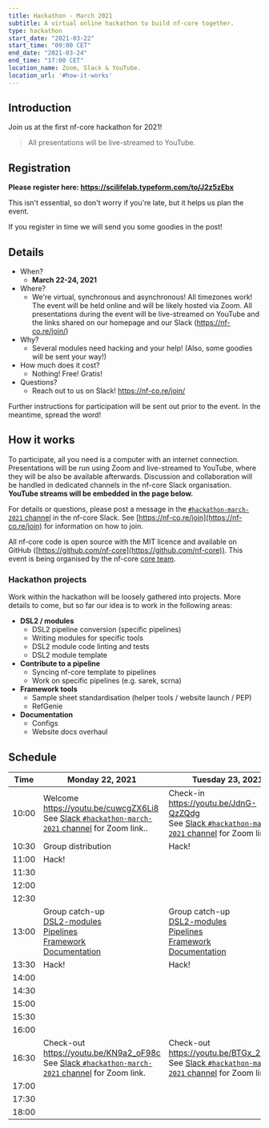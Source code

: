 ```yaml
---
title: Hackathon - March 2021
subtitle: A virtual online hackathon to build nf-core together.
type: hackathon
start_date: "2021-03-22"
start_time: "09:00 CET"
end_date: "2021-03-24"
end_time: "17:00 CET"
location_name: Zoom, Slack & YouTube.
location_url: '#how-it-works'
---
```


## Introduction

Join us at the first nf-core hackathon for 2021!

> <i class="fab fa-youtube mr-2"></i>
> All presentations will be live-streamed to YouTube.

## Registration

**Please register here: <https://scilifelab.typeform.com/to/J2z5zEbx>**

This isn't essential, so don't worry if you're late, but it helps us plan the event.

If you register in time we will send you some goodies in the post!

## Details

* When?
  * **March 22-24, 2021**
* Where?
  * We're virtual, synchronous and asynchronous! All timezones work!
      The event will be held online and will be likely hosted via Zoom.
      All presentations during the event will be live-streamed on YouTube
      and the links shared on our homepage and our Slack (<https://nf-co.re/join/>)
* Why?
  * Several modules need hacking and your help! (Also, some goodies will be sent your way!)
* How much does it cost?
  * Nothing! Free! Gratis!
* Questions?
  * Reach out to us on Slack! <https://nf-co.re/join/>

Further instructions for participation will be sent out prior to the event.
In the meantime, spread the word!

## How it works

To participate, all you need is a computer with an internet connection.
Presentations will be run using Zoom and live-streamed to YouTube,
where they will be also be available afterwards. Discussion and collaboration
will be handled in dedicated channels in the nf-core Slack organisation.
**YouTube streams will be embedded in the page below.**

For details or questions, please post a message in the
[`#hackathon-march-2021` channel](https://nfcore.slack.com/channels/hackathon-march-2021)
in the nf-core Slack.
See [https://nf-co.re/join](https://nf-co.re/join) for information on how to join.

All nf-core code is open source with the MIT licence and available on
GitHub ([https://github.com/nf-core](https://github.com/nf-core)).
This event is being organised by the nf-core [core team](https://nf-co.re/about).

### Hackathon projects

Work within the hackathon will be loosely gathered into projects.
More details to come, but so far our idea is to work in the following areas:

* **DSL2 / modules**
  * DSL2 pipeline conversion (specific pipelines)
  * Writing modules for specific tools
  * DSL2 module code linting and tests
  * DSL2 module template
* **Contribute to a pipeline**
  * Syncing nf-core template to pipelines
  * Work on specific pipelines (e.g. sarek, scrna)
* **Framework tools**
  * Sample sheet standardisation (helper tools / website launch /  PEP)
  * RefGenie
* **Documentation**
  * Configs
  * Website docs overhaul

## Schedule

<div class="table-responsive">
    <table class="table table-hover table-sm">
        <thead>
            <tr>
                <th>Time</th>
                <th>Monday 22, 2021</th>
                <th>Tuesday 23, 2021</th>
                <th>Thursday 24, 2021</th>
            </tr>
        </thead>
        <tbody>
            <tr>
                <td data-timestamp="1616403600" data-timeformat="HH:mm z">10:00</td>
                <td>Welcome <br><a href="https://youtu.be/cuwcgZX6Li8" target="_blank"><i class="fab fa-youtube mr-1"></i>https://youtu.be/cuwcgZX6Li8</a><br>See <a href="https://nfcore.slack.com/archives/C01LBUZCDEW">Slack <code>#hackathon-march-2021</code> channel</a> for Zoom link..</td>
                <td>Check-in <br><a href="https://youtu.be/JdnG-QzZQdg" target="_blank"><i class="fab fa-youtube mr-1"></i>https://youtu.be/JdnG-QzZQdg</a><br>See <a href="https://nfcore.slack.com/archives/C01LBUZCDEW">Slack <code>#hackathon-march-2021</code> channel</a> for Zoom link..</td>
                <td>Check-in <br><a href="https://youtu.be/awmfwmPVnVI" target="_blank"><i class="fab fa-youtube mr-1"></i>https://youtu.be/awmfwmPVnVI</a><br>See <a href="https://nfcore.slack.com/archives/C01LBUZCDEW">Slack <code>#hackathon-march-2021</code> channel</a> for Zoom link..</td>
            </tr>
            <tr>
                <td data-timestamp="1616405400" data-timeformat="HH:mm z">10:30</td>
                <td>Group distribution</td>
                <td>Hack!</td>
                <td>Hack!</td>
            </tr>
            <tr>
                <td data-timestamp="1616407200"  data-timeformat="HH:mm z">11:00</td>
                <td>Hack!</td>
            </tr>
            <tr>
                <td data-timestamp="1616409000" data-timeformat="HH:mm z">11:30</td>
            </tr>
            <tr>
                <td data-timestamp="1616410800" data-timeformat="HH:mm z">12:00</td>
            </tr>
            <tr>
                <td data-timestamp="1616412600" data-timeformat="HH:mm z">12:30</td>
            </tr>
            <tr>
                <td data-timestamp="1616414400" data-timeformat="HH:mm z">13:00</td>
                <td>Group catch-up <br>
                  <a href="https://meet.jit.si/nf-core-hackathon-march-2021-dsl2-modules" target="_blank"><i class="fas fa-video mr-1"></i>DSL2-modules</a><br>
                  <a href="https://meet.jit.si/nf-core-hackathon-march-2021-pipelines" target="_blank"><i class="fas fa-video mr-1"></i>Pipelines</a><br>
                  <a href="https://meet.jit.si/nf-core-hackathon-march-2021-framework" target="_blank"><i class="fas fa-video mr-1"></i>Framework</a><br>
                  <a href="https://meet.jit.si/nf-core-hackathon-march-2021-documentation" target="_blank"><i class="fas fa-video mr-1"></i>Documentation</a>
                </td>
                <td>Group catch-up <br>
                  <a href="https://meet.jit.si/nf-core-hackathon-march-2021-dsl2-modules" target="_blank"><i class="fas fa-video mr-1"></i>DSL2-modules</a><br>
                  <a href="https://meet.jit.si/nf-core-hackathon-march-2021-pipelines" target="_blank"><i class="fas fa-video mr-1"></i>Pipelines</a><br>
                  <a href="https://meet.jit.si/nf-core-hackathon-march-2021-framework" target="_blank"><i class="fas fa-video mr-1"></i>Framework</a><br>
                  <a href="https://meet.jit.si/nf-core-hackathon-march-2021-documentation" target="_blank"><i class="fas fa-video mr-1"></i>Documentation</a>
                </td>
                <td>Group catch-up <br>
                  <a href="https://meet.jit.si/nf-core-hackathon-march-2021-dsl2-modules" target="_blank"><i class="fas fa-video mr-1"></i>DSL2-modules</a><br>
                  <a href="https://meet.jit.si/nf-core-hackathon-march-2021-pipelines" target="_blank"><i class="fas fa-video mr-1"></i>Pipelines</a><br>
                  <a href="https://meet.jit.si/nf-core-hackathon-march-2021-framework" target="_blank"><i class="fas fa-video mr-1"></i>Framework</a><br>
                  <a href="https://meet.jit.si/nf-core-hackathon-march-2021-documentation" target="_blank"><i class="fas fa-video mr-1"></i>Documentation</a>
                </td>
            </tr>
            <tr>
                <td data-timestamp="1616416200" data-timeformat="HH:mm z">13:30</td>
                <td>Hack!</td>
                <td>Hack!</td>
                <td>Hack!</td>
            </tr>
            <tr>
                <td data-timestamp="1616418000" data-timeformat="HH:mm z">14:00</td>
            </tr>
            <tr>
                <td data-timestamp="1616419800" data-timeformat="HH:mm z">14:30</td>
            </tr>
            <tr>
                <td data-timestamp="1616421600" data-timeformat="HH:mm z">15:00</td>
            </tr>
            <tr>
                <td data-timestamp="1616423400" data-timeformat="HH:mm z">15:30</td>
            </tr>
            <tr>
                <td data-timestamp="1616425200" data-timeformat="HH:mm z">16:00</td>
            </tr>
            <tr>
                <td data-timestamp="1616427000" data-timeformat="HH:mm z">16:30</td>
                <td>Check-out <br><a href="https://youtu.be/KN9a2_oF98c" target="_blank"><i class="fab fa-youtube mr-1"></i>https://youtu.be/KN9a2_oF98c</a><br>See <a href="https://nfcore.slack.com/archives/C01LBUZCDEW">Slack <code>#hackathon-march-2021</code> channel</a> for Zoom link.</td>
                <td>Check-out <br><a href="https://youtu.be/BTGx_2XLRow" target="_blank"><i class="fab fa-youtube mr-1"></i>https://youtu.be/BTGx_2XLRow</a><br>See <a href="https://nfcore.slack.com/archives/C01LBUZCDEW">Slack <code>#hackathon-march-2021</code> channel</a> for Zoom link.</td>
                <td>Wrap-up <br><a href="https://youtu.be/TxgrGlFFh_M" target="_blank"><i class="fab fa-youtube mr-1"></i>https://youtu.be/TxgrGlFFh_M</a><br>See <a href="https://nfcore.slack.com/archives/C01LBUZCDEW">Slack <code>#hackathon-march-2021</code> channel</a> for Zoom link.</td>
            </tr>
            <tr>
                <td data-timestamp="1616428800" data-timeformat="HH:mm z">17:00</td>
                <td></td>
                <td></td>
                <td>Social event</td>
            </tr>
            <tr>
                <td data-timestamp="1616430600" data-timeformat="HH:mm z">17:30</td>
            </tr>
            <tr>
                <td data-timestamp="1616432400" data-timeformat="HH:mm z">18:00</td>
            </tr>
        </tbody>
    </table>
</div>
